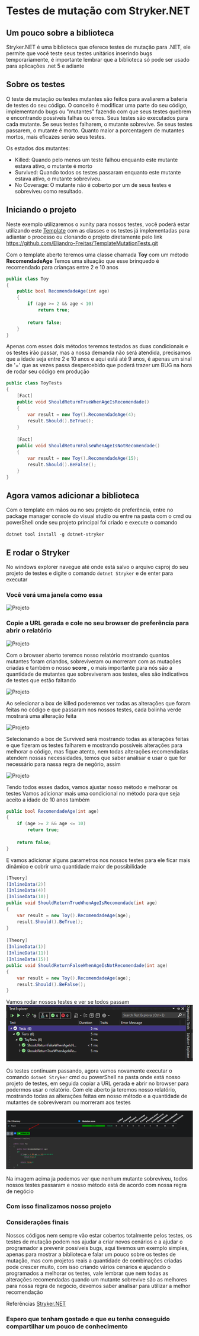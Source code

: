 # Testes de mutação com Stryker.NET

Um pouco sobre a biblioteca
----
Stryker.NET é uma biblioteca que oferece testes de mutação para .NET, ele permite que você teste seus testes unitários inserindo bugs temporariamente, é importante lembrar que a biblioteca só pode ser usado para aplicações .net 5 e adiante

Sobre os testes
----
O teste de mutação ou testes mutantes são feitos para avaliarem a bateria de testes do seu código. O conceito é modificar uma parte do seu código, implementando bugs ou "mutantes" fazendo com que seus testes quebrem e encontrando possíveis falhas ou erros. Seus testes são executados para cada mutante. Se seus testes falharem, o mutante sobrevive. Se seus testes passarem, o mutante é morto. Quanto maior a porcentagem de mutantes mortos, mais eficazes serão seus testes.

Os estados dos mutantes:
* Killed: Quando pelo menos um teste falhou enquanto este mutante estava ativo, o mutante é morto
* Survived: Quando todos os testes passaram enquanto este mutante estava ativo, o mutante sobreviveu.
* No Coverage: O mutante não é coberto por um de seus testes e sobreviveu como resultado. 

Iniciando o projeto
----
Neste exemplo utilizaremos o xunity para nossos testes, você poderá estar utilizando este [Template](https://github.com/Eliandro-Freitas/TemplateMutationTests.git) com as classes e os testes já implementadas para adiantar o processo ou clonando o projeto diretamente pelo link https://github.com/Eliandro-Freitas/TemplateMutationTests.git

Com o template aberto teremos uma classe chamada **Toy** com um método **RecomendadeAge** 
Temos uma situação que esse brinquedo é recomendado para crianças entre 2 e 10 anos
```csharp
public class Toy
{
    public bool RecomendadeAge(int age)
    {
        if (age >= 2 && age < 10)
            return true;

        return false;
    }
}
```

Apenas com esses dois métodos teremos testados as duas condicionais e os testes irão passar, mas a nossa demanda não será atendida, precisamos que a idade seja entre 2 e 10 anos e aqui está até 9 anos, é apenas um sinal  de '=' que as vezes passa despercebido que poderá trazer um BUG na hora de rodar seu código em produção
```csharp
public class ToyTests
{
    [Fact]
    public void ShouldReturnTrueWhenAgeIsRecomendade()
    {
        var result = new Toy().RecomendadeAge(4);
        result.Should().BeTrue();
    }

    [Fact]
    public void ShouldReturnFalseWhenAgeIsNotRecomendade()
    {
        var result = new Toy().RecomendadeAge(15);
        result.Should().BeFalse();
    }
}
```

Agora vamos adicionar a biblioteca
----
Com o template em mãos ou no seu projeto de preferência, entre no package manager console do visual studio ou entre na pasta com o cmd ou powerShell onde seu projeto principal foi criado e execute o comando

```dotnet tool install -g dotnet-stryker```

E rodar o Stryker
----
No windows explorer navegue até onde está salvo o arquivo csproj do seu projeto de testes e digite o comando ```dotnet Stryker``` e de enter para executar

### Você verá uma janela como essa 

![Projeto](Images/img-stryker-cli.png)


### Copie a URL gerada e cole no seu browser de preferência para abrir o relatório

![Projeto](Images/img-url.png)


Com o browser aberto teremos nosso relatório mostrando quantos mutantes foram criandos, sobreviveram ou morreram com as mutações criadas e também o nosso **score** , o mais importante para nós são a quantidade de mutantes que sobreviveram aos testes, eles são indicativos de testes que estão faltando

![Projeto](Images/img-mutantes.png)


Ao selecionar a box de killed poderemos ver todas as alterações que foram feitas no código e que passaram nos nossos testes, cada bolinha verde mostrará uma alteração feita

![Projeto](Images/img-killed.png)

Selecionando a box de Survived será mostrando todas as alterações feitas e que fizeram os testes falharem e mostrando possíveis alterações para melhorar o código, mas fique atento, nem todas alterações recomendadas atendem nossas necessidades, temos que saber analisar e usar o que for necessário para nassa regra de negório, assim

![Projeto](Images/img-survived.png)

Tendo todos esses dados, vamos ajustar nosso método e melhorar os testes
Vamos adicionar mais uma condicional no método para que seja aceito a idade de 10 anos também
```csharp
public bool RecomendadeAge(int age)
{
    if (age >= 2 && age <= 10)
        return true;

    return false;
}
```
E vamos adicionar alguns parametros nos nossos testes para ele ficar mais dinâmico e cobrir uma quantidade maior de possibilidade
```csharp
[Theory]
[InlineData(2)]
[InlineData(4)]
[InlineData(10)]
public void ShouldReturnTrueWhenAgeIsRecomendade(int age)
{
    var result = new Toy().RecomendadeAge(age);
    result.Should().BeTrue();
}

[Theory]
[InlineData(1)]
[InlineData(11)]
[InlineData(15)]
public void ShouldReturnFalseWhenAgeIsNotRecomendade(int age)
{
    var result = new Toy().RecomendadeAge(age);
    result.Should().BeFalse();
}
```

Vamos rodar nossos testes e ver se todos passam
![Projeto](Images/img-testes.png)

Os testes continuam passando, agora vamos novamente executar o comando ```dotnet Stryker``` cmd ou powerShell na pasta onde está nosso projeto de testes, em seguida copiar a URL gerada e abrir no browser para podermos usar o relatório.
Com ele aberto ja teremos nosso relatório, mostrando todas as alterações feitas em nosso método e a quantidade de mutantes de sobreviveram ou morreram aos testes

![Projeto](Images/img-final.png)

Na imagem acima ja podemos ver que nenhum mutante sobreviveu, todos nossos testes passaram e nosso método está de acordo com nossa regra de negócio

### Com isso finalizamos nosso projeto

### Considerações finais
Nossos códigos nem sempre vão estar cobertos totalmente pelos testes, os testes de mutação podem nos ajudar a criar novos cenários e a ajudar o programador a prevenir possíveis bugs, aqui tivemos um exemplo simples, apenas para mostrar a biblioteca e falar um pouco sobre os testes de mutação, mas com projetos reais a quantidade de combinações criadas pode crescer muito, com isso criando vários cenários e ajudando o programados a melhorar os testes, vale lembrar que nem todas as alterações recomendadas quando um mutante sobrevive são as melhores para nossa regra de negócio, devemos saber analisar para utilizar a melhor recomendação

Referências [Stryker.NET](https://stryker-mutator.io/docs/mutation-testing-elements/mutant-states-and-metrics/)

### Espero que tenham gostado e que eu tenha conseguido compartilhar um pouco de conhecimento
